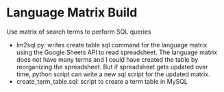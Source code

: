 # Language Matrix Build
Use matrix of search terms to perform SQL queries
- lm2sql.py: writes create table sql command for the language matrix using the Google Sheets API to read spreadsheet. The language matrix does not have many terms and I could have created the table by reorganizing the spreadsheet. But if spreadsheet gets updated over time, python script can write a new sql script for the updated matrix. 
- create_term_table.sql: script to create a term table in MySQL 
